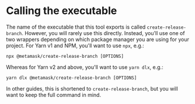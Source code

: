 # Calling the executable

The name of the executable that this tool exports is called `create-release-branch`. However, you will rarely use this directly. Instead, you'll use one of two wrappers depending on which package manager you are using for your project. For Yarn v1 and NPM, you'll want to use `npx`, e.g.:

```
npx @metamask/create-release-branch [OPTIONS]
```

Whereas for Yarn v2 and above, you'll want to use `yarn dlx`, e.g.:

```
yarn dlx @metamask/create-release-branch [OPTIONS]
```

In other guides, this is shortened to `create-release-branch`, but you will want to keep the full command in mind.
